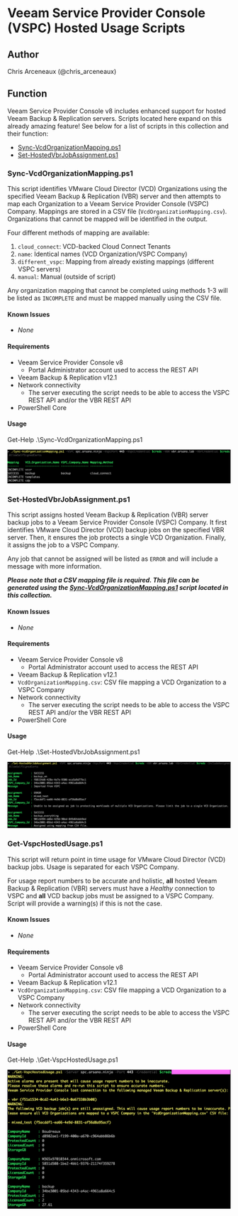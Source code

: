 # Veeam Service Provider Console (VSPC) Hosted Usage Scripts

## Author

Chris Arceneaux (@chris_arceneaux)

## Function

Veeam Service Provider Console v8 includes enhanced support for hosted Veeam Backup & Replication servers. Scripts located here expand on this already amazing feature! See below for a list of scripts in this collection and their function:

* [Sync-VcdOrganizationMapping.ps1](#sync-vcdorganizationmappingps1)
* [Set-HostedVbrJobAssignment.ps1](#set-hostedvbrjobassignmentps1)


### Sync-VcdOrganizationMapping.ps1

This script identifies VMware Cloud Director (VCD) Organizations using the specified Veeam Backup & Replication (VBR) server and then attempts to map each Organization to a Veeam Service Provider Console (VSPC) Company. Mappings are stored in a CSV file (`VcdOrganizationMapping.csv`). Organizations that cannot be mapped will be identified in the output.

Four different methods of mapping are available:

1. `cloud_connect`: VCD-backed Cloud Connect Tenants
2. `name`: Identical names (VCD Organization/VSPC Company)
3. `different_vspc`: Mapping from already existing mappings (different VSPC servers)
4. `manual`: Manual (outside of script)

Any organization mapping that cannot be completed using methods 1-3 will be listed as `INCOMPLETE` and must be mapped manually using the CSV file.

#### Known Issues

* *None*

#### Requirements

* Veeam Service Provider Console v8
  * Portal Administrator account used to access the REST API
* Veeam Backup & Replication v12.1
* Network connectivity
  * The server executing the script needs to be able to access the VSPC REST API and/or the VBR REST API
* PowerShell Core

#### Usage

Get-Help .\Sync-VcdOrganizationMapping.ps1

![sample output](sample_sync.png)

### Set-HostedVbrJobAssignment.ps1

This script assigns hosted Veeam Backup & Replication (VBR) server backup jobs to a Veeam Service Provider Console (VSPC) Company. It first identifies VMware Cloud Director (VCD) backup jobs on the specified VBR server. Then, it ensures the job protects a single VCD Organization. Finally, it assigns the job to a VSPC Company.

Any job that cannot be assigned will be listed as `ERROR` and will include a message with more information.

***Please note that a CSV mapping file is required. This file can be generated using the [Sync-VcdOrganizationMapping.ps1](#sync-vcdorganizationmappingps1) script located in this collection.***

#### Known Issues

* *None*

#### Requirements

* Veeam Service Provider Console v8
  * Portal Administrator account used to access the REST API
* Veeam Backup & Replication v12.1
* `VcdOrganizationMapping.csv`: CSV file mapping a VCD Organization to a VSPC Company
* Network connectivity
  * The server executing the script needs to be able to access the VSPC REST API and/or the VBR REST API
* PowerShell Core

#### Usage

Get-Help .\Set-HostedVbrJobAssignment.ps1

![sample output](sample_assignment.png)

### Get-VspcHostedUsage.ps1

This script will return point in time usage for VMware Cloud Director (VCD) backup jobs. Usage is separated for each VSPC Company.

For usage report numbers to be accurate and holistic, **all** hosted Veeam Backup & Replication (VBR) servers must have a *Healthy* connection to VSPC and **all** VCD backup jobs must be assigned to a VSPC Company. Script will provide a warning(s) if this is not the case.

#### Known Issues

* *None*

#### Requirements

* Veeam Service Provider Console v8
  * Portal Administrator account used to access the REST API
* Veeam Backup & Replication v12.1
* `VcdOrganizationMapping.csv`: CSV file mapping a VCD Organization to a VSPC Company
* Network connectivity
  * The server executing the script needs to be able to access the VSPC REST API and/or the VBR REST API
* PowerShell Core

#### Usage

Get-Help .\Get-VspcHostedUsage.ps1

![sample output](sample_usage.png)

